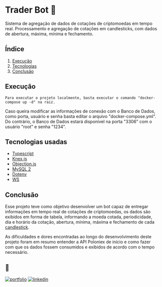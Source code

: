 
# Trader Bot 🤖

Sistema de agregação de dados de cotações de criptomoedas em tempo real.
Processamento e agregação de cotações em candlesticks, com dados de abertura, máxima, mínima e fechamento.


## Índice

 1. [Execução](#execution)
 2. [Tecnologias](#techs)
 3. [Conclusão](#conclusion)
 
 <div id='execution'/>

## Execução 

    Para executar o projeto localmente, basta executar o comando "docker-compose up -d" na raiz.

Caso queira modificar as informações de conexão com o Banco de Dados, como porta, 
usuário e senha basta editar o arquivo "docker-compose.yml". 
Do contrário, o Banco de Dados estará disponível na porta "3306" com o usuário "root" e senha "1234".



<div id='techs'/>

## Tecnologias usadas

 - [Typescript](https://www.typescriptlang.org)
 - [Knex.js](https://knexjs.org)
 - [Objection.js](https://github.com/vincit/objection.js#readme)
 - [MySQL 2](https://github.com/sidorares/node-mysql2#readme)
 - [Dotenv](https://github.com/motdotla/dotenv#readme)
 - [WS](https://github.com/websockets/ws)

<div id='conclusion'/>

## Conclusão

Esse projeto teve como objetivo desenvolver um bot capaz de entregar informações em tempo real de cotações de criptomoedas, os dados são exibidos 
em forma de tabela, informando a moeda cotada, periodicidade, dia e horário da cotação, 
abertura, mínima, máxima e fechamento de cada [candlestick](#https://pt.wikipedia.org/wiki/Candlestick).

As dificuldades e dores encontradas ao longo do desenvolvimento deste projeto foram em resumo 
entender a API Poloniex de início e como fazer com que os dados fossem consumidos e exibidos de acordo com o tempo necessário.
## 🔗
[![portfolio](https://img.shields.io/badge/linktree-0004?style=for-the-badge&logo=linktree&logoColor=white)](https://linktr.ee/lucas.sants)
[![linkedin](https://img.shields.io/badge/linkedin-0A66C2?style=for-the-badge&logo=linkedin&logoColor=white)](https://www.linkedin.com/in/lucas-s-santos/)
